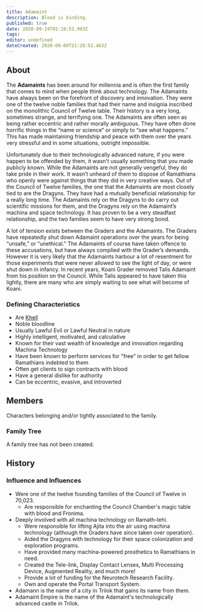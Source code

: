 ```yaml
---
title: Adamaint
description: Blood is binding.
published: true
date: 2020-09-19T02:18:53.993Z
tags: 
editor: undefined
dateCreated: 2020-09-09T21:28:52.463Z
---
```


## About

The **Adamaints** has been around for millennia and is often the first family that comes to mind when people think about technology. The Adamaints have always been on the forefront of discovery and innovation. They were one of the twelve noble families that had their name and insignia inscribed on the monolithic Council of Twelve table. Their history is a very long, sometimes strange, and terrifying one. The Adamaints are often seen as being rather eccentric and rather morally ambiguous. They have often done horrific things in the “name or science” or simply to “see what happens.” This has made maintaining friendship and peace with them over the years very stressful and in some situations, outright impossible.

Unfortunately due to their technologically advanced nature, if you were happen to be offended by them, it wasn’t usually something that you made publicly known. While the Adamaints are not generally vengeful, they do take pride in their work. It wasn’t unheard of them to dispose of Ramathians who openly were against things that they did in very creative ways. Out of the Council of Twelve families, the one that the Adamaints are most closely tied to are the Dragyns. They have had a mutually beneficial relationship for a really long time. The Adamaints rely on the Dragyns to do carry out scientific missions for them, and the Dragyns rely on the Adamaint’s machina and space technology. It has proven to be a very steadfast relationship, and the two families seem to have very strong bond.

A lot of tension exists between the Graders and the Adamaints. The Graders have repeatedly shut down Adamaint operations over the years for being “unsafe,” or “unethical.” The Adamaints of course have taken offence to these accusations, but have always complied with the Grader’s demands. However it is very likely that the Adamaints harbour a lot of resentment for those experiments that were never allowed to see the light of day, or were shut down in infancy. In recent years, Koani Grader removed Talis Adamaint from his position on the Council. While Talis appeared to have taken this lightly, there are many who are simply waiting to see what will become of Koani.

### Defining Characteristics

- Are [Khell](/species/khell)
- Noble bloodline
- Usually Lawful Evil or Lawful Neutral in nature
- Highly intelligent, motivated, and calculative
- Known for their vast wealth of knowledge and innovation regarding Machina Technology
- Have been known to perform services for "free" in order to get fellow Ramathians indebted to them
- Often get clients to sign contracts with blood
- Have a general dislike for authority
- Can be eccentric, evasive, and introverted

## Members

Characters belonging and/or tightly associated to the family.

### Family Tree

A family tree has not been created.

## History

### Influence and Influences

- Were one of the twelve founding families of the Council of Twelve in 70,023.
    - Are responsible for enchanting the Council Chamber's magic table with blood and Fronima.
- Deeply involved with all machina technology on Ramath-lehi.
    - Were responsible for lifting Ajita into the air using machina technology (although the Graders have since taken over operation).
    - Aided the Dragyns with technology for their space colonization and exploration programs.
    - Have provided many machina-powered prosthetics to Ramathians in need.
    - Created the Tele-link, Display Contact Lenses, Multi Processing Device, Augmented Reality, and much more!
    - Provide a lot of funding for the Neurotech Research Facility.
    - Own and operate the Portal Transport System.
- Adamann is the name of a city in Trilok that gains its name from them.
- Adamaint Empire is the name of the Adamaint's technologically advanced castle in Trilok.